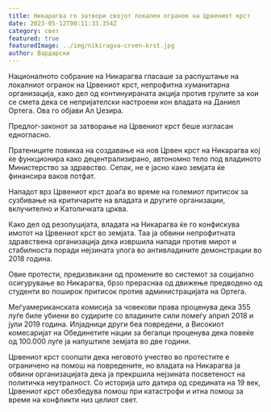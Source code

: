 ```yaml
---
title: Никарагва го затвори својот локален огранок на Црвениот крст
date: 2023-05-12T00:11:33.354Z
category: свет
featured: true
featuredImage: ../img/nikiragva-crven-krst.jpg
author: Вардарски
---
```

Националното собрание на Никарагва гласаше за распуштање на локалниот огранок на Црвениот крст, непрофитна хуманитарна организација, како дел од континуираната акција против групите за кои се смета дека се непријателски настроени кон владата на Даниел Ортега. Ова го објави Ал Џезира.

Предлог-законот за затворање на Црвениот крст беше изгласан едногласно.

Пратениците повикаа на создавање на нов Црвен крст на Никарагва кој ќе функционира како децентрализирано, автономно тело под владиното Министерство за здравство. Сепак, не е јасно како земјата ќе финансира ваков потфат.

Нападот врз Црвениот крст доаѓа во време на големиот притисок за сузбивање на критичарите на владата и другите организации, вклучително и Католичката црква.

Како дел од резолуцијата, владата на Никарагва ќе го конфискува имотот на Црвениот крст во земјата. Таа ја обвини непрофитната здравствена организација дека извршила напади против мирот и стабилноста поради нејзината улога во антивладините демонстрации во 2018 година.

Овие протести, предизвикани од промените во системот за социјално осигурување во Никарагва, брзо прераснаа од движење предводено од студенти во поширок притисок против администрацијата на Ортега.

Меѓуамериканската комисија за човекови права проценува дека 355 луѓе биле убиени во судирите со владините сили помеѓу април 2018 и јули 2019 година. Илјадници други беа повредени, а Високиот комесаријат на Обединетите нации за бегалци проценува дека повеќе од 100.000 луѓе ја напуштиле земјата во две години.

Црвениот крст соопшти дека неговото учество во протестите е ограничено на помош на повредените, но владата на Никарагва ја обвини организацијата дека ја прекршила нејзината посветеност на политичка неутралност. Со историја што датира од средината на 19 век, Црвениот крст обезбедува помош при катастрофи и итна помош за време на конфликти низ целиот свет.